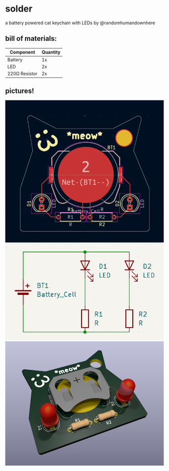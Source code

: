 # solder
a battery powered cat keychain with LEDs by @randomhumandownhere

## bill of materials:
| Component     | Quantity |
| ------------- | -------- |
| Battery       | 1x       |
| LED           | 2x       |
| 220Ω Resistor | 2x       |

## pictures!
![alt text](images/pcb.png)
![alt text](images/schematics.png)
![alt text](images/3D-view.png)